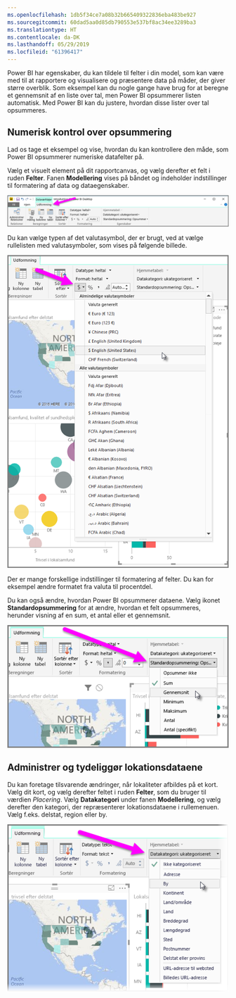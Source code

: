```yaml
---
ms.openlocfilehash: 1db5f34ce7a08b32b665409322836eba483be927
ms.sourcegitcommit: 60dad5aa0d85db790553e537bf8ac34ee3289ba3
ms.translationtype: HT
ms.contentlocale: da-DK
ms.lasthandoff: 05/29/2019
ms.locfileid: "61396417"
---
```

Power BI har egenskaber, du kan tildele til felter i din model, som kan være med til at rapportere og visualisere og præsentere data på måder, der giver større overblik. Som eksempel kan du nogle gange have brug for at beregne et gennemsnit af en liste over tal, men Power BI opsummerer listen automatisk. Med Power BI kan du justere, hvordan disse lister over tal opsummeres.

## <a name="numeric-control-over-summarization"></a>Numerisk kontrol over opsummering
Lad os tage et eksempel og vise, hvordan du kan kontrollere den måde, som Power BI opsummerer numeriske datafelter på.

Vælg et visuelt element på dit rapportcanvas, og vælg derefter et felt i ruden **Felter**. Fanen **Modellering** vises på båndet og indeholder indstillinger til formatering af data og dataegenskaber.

![](media/3-11d-customize-summarization-categorization/3-11d_1.png)

Du kan vælge typen af det valutasymbol, der er brugt, ved at vælge rullelisten med valutasymboler, som vises på følgende billede.

![](media/3-11d-customize-summarization-categorization/3-11d_2.png)

Der er mange forskellige indstillinger til formatering af felter. Du kan for eksempel ændre formatet fra valuta til procentdel.

Du kan også ændre, hvordan Power BI opsummerer dataene. Vælg ikonet **Standardopsummering** for at ændre, hvordan et felt opsummeres, herunder visning af en sum, et antal eller et gennemsnit.

![](media/3-11d-customize-summarization-categorization/3-11d_3.png)

## <a name="manage-and-clarify-your-location-data"></a>Administrer og tydeliggør lokationsdataene
Du kan foretage tilsvarende ændringer, når lokaliteter afbildes på et kort. Vælg dit kort, og vælg derefter feltet i ruden **Felter**, som du bruger til værdien *Placering*. Vælg **Datakategori** under fanen **Modellering**, og vælg derefter den kategori, der repræsenterer lokationsdataene i rullemenuen. Vælg f.eks. delstat, region eller by.

![](media/3-11d-customize-summarization-categorization/3-11d_4.png)

